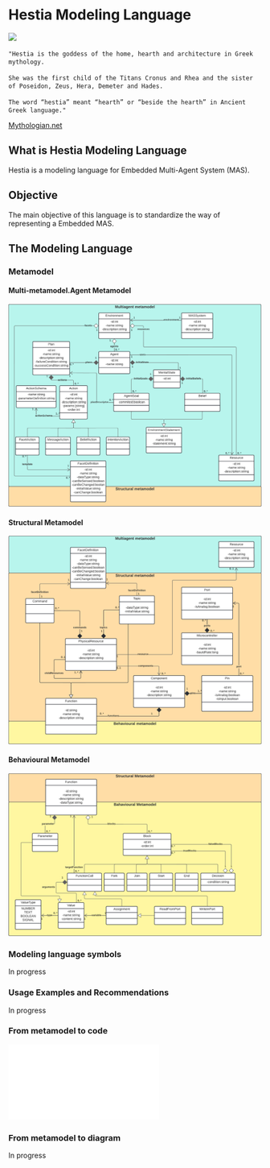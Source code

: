 # Hestia Modeling Language

<div>
  <img width="300px" src="https://images.vexels.com/media/users/3/188536/isolated/preview/d2326148e514603fc69783e48586d2b3-deus-grego-hestia.png"/>
  
  ```
  "Hestia is the goddess of the home, hearth and architecture in Greek mythology. 

  She was the first child of the Titans Cronus and Rhea and the sister of Poseidon, Zeus, Hera, Demeter and Hades.  

  The word “hestia” meant “hearth” or “beside the hearth” in Ancient Greek language." 
  ```
[Mythologian.net](https://mythologian.net/hestia-the-goddess-of-the-home-hearth-and-architecture/)

</div>

## What is Hestia Modeling Language

Hestia is a modeling language for Embedded Multi-Agent System (MAS). 

## Objective

The main objective of this language is to standardize the way of representing a Embedded MAS.

## The Modeling Language

### Metamodel

#### Multi-metamodel.Agent Metamodel
![Multi-metamodel.Agent Metamodel](/img/multiagent_metamodel.png)

#### Structural Metamodel
![Structural Metamodel](/img/structural_metamodel.png)

#### Behavioural Metamodel
![Behavioural Metamodel](/img/behavioural_metamodel.png)

### Modeling language symbols
In progress

### Usage Examples and Recommendations
In progress

### From metamodel to code
![Test the compiler here](/embedded-mas-compiler/README.md)

### From metamodel to diagram
In progress
